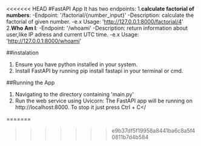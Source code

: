 <<<<<<< HEAD
#FastAPI App
It has two endpoints:
1.**calculate factorial of numbers**:
    -Endpoint: '/factorial/{number_input}'
    -Description: calculate the factorial of given number.
    -e.x Usage: 'http://127.0.0.1:8000/factorial/4'
2.**Who Am I**:
    -Endpoint: '/whoami'
    -Description: return information about user,like IP adress and current UTC time.
    -e.x Usage: 'http://127.0.0.1:8000/whoami'

##instalation
1. Ensure  you have python installed in your system.
2.  Install FastAPI by running pip install fastapi in your terminal or cmd.

##Running the App
1. Navigating to the directory containing 'main.py'
2. Run the web service using Uvicorn:
The FastAPI app will be running  on http://localhost:8000. To stop it just press Ctrl + C</


=======
>>>>>>> e9b37df5f19958a8441ba6c8a5f40811b7d4b584

